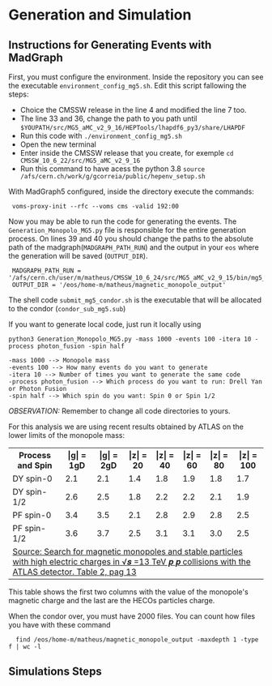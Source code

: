 # Generation and Simulation

## Instructions for Generating Events with MadGraph

First, you must configure the environment. Inside the repository you can see the executable `environment_config_mg5.sh`.
Edit this script fallowing the steps:
* Choice the CMSSW release in the line 4 and modified the line 7 too.
* The line 33 and 36, change the path to you path until `$YOUPATH/src/MG5_aMC_v2_9_16/HEPTools/lhapdf6_py3/share/LHAPDF`
* Run this code with `./environment_config_mg5.sh`
* Open the new terminal
* Enter inside the CMSSW release that you create, for exemple `cd CMSSW_10_6_22/src/MG5_aMC_v2_9_16`
* Run this command to have acess the python 3.8 `source /afs/cern.ch/work/g/gcorreia/public/hepenv_setup.sh`
   
With MadGraph5 configured, inside the directory execute the commands:

    
     voms-proxy-init --rfc --voms cms -valid 192:00

Now you may be able to run the code for generating the events.
The `Generation_Monopolo_MG5.py` file is responsible for the entire generation process. On lines 39 and 40 you should change the paths to the absolute path of the madgraph(`MADGRAPH_PATH_RUN`) and the output in your `eos` where the generation will be saved (`OUTPUT_DIR`).

    
     MADGRAPH_PATH_RUN = '/afs/cern.ch/user/m/matheus/CMSSW_10_6_24/src/MG5_aMC_v2_9_15/bin/mg5_aMC'
     OUTPUT_DIR = '/eos/home-m/matheus/magnetic_monopole_output'

The shell code `submit_mg5_condor.sh` is the executable that will be allocated to the condor (`condor_sub_mg5.sub`)

If you want to generate local code, just run it locally using

   
    python3 Generation_Monopolo_MG5.py -mass 1000 -events 100 -itera 10 -process photon_fusion -spin half

    -mass 1000 --> Monopole mass
    -events 100 --> How many events do you want to generate
    -itera 10 --> Number of times you want to generate the same code
    -process photon_fusion --> Which process do you want to run: Drell Yan or Photon Fusion
    -spin half --> Which spin do you want: Spin 0 or Spin 1/2


*OBSERVATION:* Remember to change all code directories to yours.

For this analysis we are using recent results obtained by ATLAS on the lower limits of the monopole mass:
                
<table>
    <tr>
        <th>Process and Spin</th>
        <th>|g| = 1gD</th>
        <th>|g| = 2gD</th>
        <th>|z| = 20</th>
        <th>|z| = 40</th>
        <th>|z| = 60</th>
        <th>|z| = 80</th>
        <th>|z| = 100</th>
    </tr>
    <tr>
        <td>DY spin-0</td>
        <td>2.1</td>
        <td>2.1</td>
        <td>1.4</td>
        <td>1.8</td>
        <td>1.9</td>
        <td>1.8</td>
        <td>1.7</td>
    </tr>
    <tr>
        <td>DY spin-1/2</td>
        <td>2.6</td>
        <td>2.5</td>
        <td>1.8</td>
        <td>2.2</td>
        <td>2.2</td>
        <td>2.1</td>
        <td>1.9</td>
    </tr>
    <tr>
        <td>PF spin-0</td>
        <td>3.4</td>
        <td>3.5</td>
        <td>2.1</td>
        <td>2.8</td>
        <td>2.9</td>
        <td>2.8</td>
        <td>2.5</td>
    </tr>
    <tr>
        <td>PF spin-1/2</td>
        <td>3.6</td>
        <td>3.7</td>
        <td>2.5</td>
        <td>3.1</td>
        <td>3.1</td>
        <td>3.0</td>
        <td>2.5</td>
    </tr>
    <tr>
        <td colspan="8"><a href="https://arxiv.org/pdf/2308.04835.pdf">Source: Search for magnetic monopoles and stable particles
with high electric charges in √𝒔 =13 TeV 𝒑 𝒑 collisions with the ATLAS detector. Table 2, pag 13</a></td>
    </tr>
</table>

This table shows the first two columns with the value of the monopole's magnetic charge and the last are the HECOs particles charge.

When the condor over, you must have 2000 files. You can count how files you have with these command 
      
      find /eos/home-m/matheus/magnetic_monopole_output -maxdepth 1 -type f | wc -l


## Simulations Steps 

